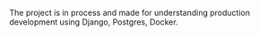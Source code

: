 The project is in process and made for understanding production development using Django, Postgres, Docker.
